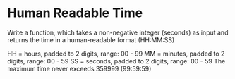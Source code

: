 # Human Readable Time

Write a function, which takes a non-negative integer (seconds) as input 
and returns the time in a human-readable format (HH:MM:SS)

HH = hours, padded to 2 digits, range: 00 - 99
MM = minutes, padded to 2 digits, range: 00 - 59
SS = seconds, padded to 2 digits, range: 00 - 59
The maximum time never exceeds 359999 (99:59:59)